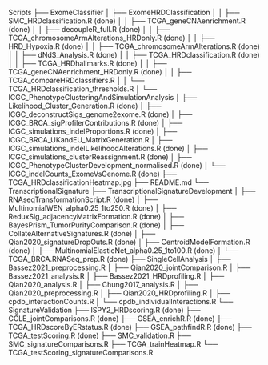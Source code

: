 Scripts
├── ExomeClassifier
│ ├── ExomeHRDClassification
│ │ ├── SMC_HRDclassification.R (done)
│ │ ├── TCGA_geneCNAenrichment.R (done)
│ │ ├── decoupleR_full.R (done)
│ │ ├── TCGA_chromosomeArmAlterations_HRDonly.R (done)
│ │ ├── HRD_Hypoxia.R (done)
│ │ ├── TCGA_chromosomeArmAlterations.R (done)
│ │ ├── dNdS_Analysis.R (done)
│ │ ├── TCGA_HRDclassification.R (done)
│ │ ├── TCGA_HRDhallmarks.R (done)
│ │ ├── TCGA_geneCNAenrichment_HRDonly.R (done)
│ │ ├── TCGA_compareHRDclassifiers.R
│ │ └── TCGA_HRDclassification_thresholds.R
│ └── ICGC_PhenotypeClusteringAndSimulationAnalysis
│ ├── Likelihood_Cluster_Generation.R (done)
│ ├── ICGC_deconstructSigs_genome2exome.R (done)
│ ├── ICGC_BRCA_sigProfilerContributions.R (done)
│ ├── ICGC_simulations_indelProportions.R (done)
│ ├── ICGC_BRCA_UKandEU_MatrixGeneration.R
│ ├── ICGC_simulations_indelLikelihoodAlterations.R (done)
│ ├── ICGC_simulations_clusterReassignment.R (done)
│ ├── ICGC_PhenotypeClusterDevelopment_normalised.R (done)
│ └── ICGC_indelCounts_ExomeVsGenome.R (done)
├── TCGA_HRDclassificationHeatmap.jpg
├── README.md
└── TranscriptionalSignature
├── TranscriptionalSignatureDevelopment
│ ├── RNAseqTransformationScript.R (done)
│ ├── MultinomialWEN_alpha0.25_1to250.R (done)
│ ├── ReduxSig_adjacencyMatrixFormation.R (done)
│ ├── BayesPrism_TumorPurityComparison.R (done)
│ ├── CollateAlternativeSignatures.R (done)
│ ├── Qian2020_signatureDropOuts.R (done)
│ ├── CentroidModelFormation.R (done)
│ ├── MultinomialElasticNet_alpha0.25_1to100.R (done)
│ └── TCGA_BRCA.RNASeq_prep.R (done)
├── SingleCellAnalysis
│ ├── Bassez2021_preprocessing.R
│ ├── Qian2020_jointComparison.R
│ ├── Bassez2021_analysis.R
│ ├── Bassez2021_HRDprofiling.R
│ ├── Qian2020_analysis.R
│ ├── Chung2017_analysis.R
│ ├── Qian2020_preprocessing.R
│ ├── Qian2020_HRDprofiling.R
│ ├── cpdb_interactionCounts.R
│ └── cpdb_individualInteractions.R
└── SignatureValidation
├── ISPY2_HRDscoring.R (done)
├── CCLE_jointComparisons.R (done)
├── GSEA_enrichR.R (done)
├── TCGA_HRDscoreByERstatus.R (done)
├── GSEA_pathfindR.R (done)
├── TCGA_testScoring.R (done)
├── SMC_validation.R
├── SMC_signatureComparisons.R
├── TCGA_trainHeatmap.R
└── TCGA_testScoring_signatureComparisons.R
